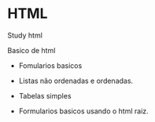 # HTML
Study html

Basico de html

* Fomularios basicos


*  Listas não ordenadas e ordenadas.


* Tabelas simples


* Formularios basicos
usando o html raiz.

